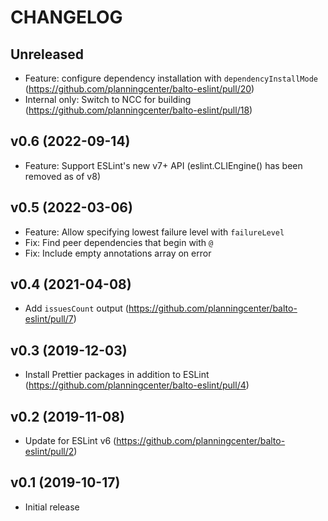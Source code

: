 # CHANGELOG

## Unreleased

- Feature: configure dependency installation with `dependencyInstallMode` (https://github.com/planningcenter/balto-eslint/pull/20)
- Internal only: Switch to NCC for building (https://github.com/planningcenter/balto-eslint/pull/18)

## v0.6 (2022-09-14)

- Feature: Support ESLint's new v7+ API (eslint.CLIEngine() has been removed as of v8)

## v0.5 (2022-03-06)

- Feature: Allow specifying lowest failure level with `failureLevel`
- Fix: Find peer dependencies that begin with `@`
- Fix: Include empty annotations array on error

## v0.4 (2021-04-08)

- Add `issuesCount` output (https://github.com/planningcenter/balto-eslint/pull/7)

## v0.3 (2019-12-03)

- Install Prettier packages in addition to ESLint (https://github.com/planningcenter/balto-eslint/pull/4)

## v0.2 (2019-11-08)

- Update for ESLint v6 (https://github.com/planningcenter/balto-eslint/pull/2)

## v0.1 (2019-10-17)

- Initial release
